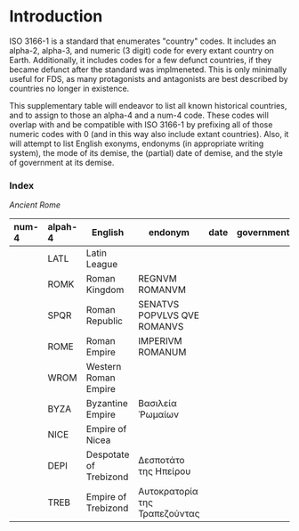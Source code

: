 # Introduction

ISO 3166-1 is a standard that enumerates "country" codes. It includes an alpha-2, alpha-3, and numeric (3 digit) code for every extant country on Earth. Additionally, it includes codes for a few defunct countries, if they became defunct after the standard was implmeneted. This is only minimally useful for FDS, as many protagonists and antagonists are best described by countries no longer in existence.

This supplementary table will endeavor to list all known historical countries, and to assign to those an alpha-4 and a num-4 code. These codes will overlap with and be compatible with ISO 3166-1 by prefixing all of those numeric codes with 0 (and in this way also include extant countries). Also, it will attempt to list English exonyms, endonyms (in appropriate writing system), the mode of its demise, the (partial) date of demise, and the style of government at its demise.

### Index


*Ancient Rome*

|num-4|alpah-4|English|endonym|date|government|demise|
|:--|:--|--|--|--|--|--:|
||LATL|Latin League|||||
||ROMK|Roman Kingdom|REGNVM ROMANVM||||
||SPQR|Roman Republic|SENATVS POPVLVS QVE ROMANVS||||
||ROME|Roman Empire|IMPERIVM ROMANUM||||
||WROM|Western Roman Empire|||||
||BYZA|Byzantine Empire|Βασιλεία Ῥωμαίων||||
||NICE|Empire of Nicea|||||
||DEPI|Despotate of Trebizond|Δεσποτάτο της Ηπείρου||||
||TREB|Empire of Trebizond|Αυτοκρατορία της Τραπεζούντας||||
